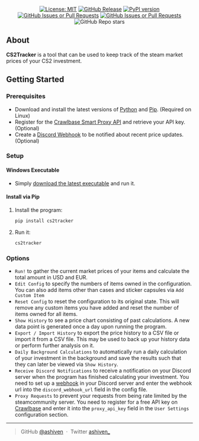 <div align="center">

[![License: MIT](https://img.shields.io/badge/License-MIT-yellow.svg)](https://opensource.org/licenses/MIT)
[![GitHub Release](https://img.shields.io/github/v/release/ashiven/cs2tracker)](https://github.com/ashiven/cs2tracker/releases)
[![PyPI version](https://badge.fury.io/py/cs2tracker.svg)](https://badge.fury.io/py/cs2tracker)
[![GitHub Issues or Pull Requests](https://img.shields.io/github/issues/ashiven/cs2tracker)](https://github.com/ashiven/cs2tracker/issues)
[![GitHub Issues or Pull Requests](https://img.shields.io/github/issues-pr/ashiven/cs2tracker)](https://github.com/ashiven/cs2tracker/pulls)
![GitHub Repo stars](https://img.shields.io/github/stars/ashiven/cs2tracker)

</div>

## About

**CS2Tracker** is a tool that can be used to keep track of the steam market prices of your CS2 investment.

## Getting Started

### Prerequisites

- Download and install the latest versions of [Python](https://www.python.org/downloads/) and [Pip](https://pypi.org/project/pip/). (Required on Linux)
- Register for the [Crawlbase Smart Proxy API](https://crawlbase.com/) and retrieve your API key. (Optional)
- Create a [Discord Webhook](https://support.discord.com/hc/en-us/articles/228383668-Intro-to-Webhooks) to be notified about recent price updates. (Optional)

### Setup

#### Windows Executable

- Simply [download the latest executable](https://github.com/ashiven/cs2tracker/releases/latest/download/cs2tracker-windows.zip) and run it.

#### Install via Pip

1. Install the program:

   ```bash
   pip install cs2tracker
   ```

2. Run it:

   ```bash
   cs2tracker
   ```

### Options

- `Run!` to gather the current market prices of your items and calculate the total amount in USD and EUR.
- `Edit Config` to specify the numbers of items owned in the configuration. You can also add items other than cases and sticker capsules via `Add Custom Item`
- `Reset Config` to reset the configuration to its original state. This will remove any custom items you have added and reset the number of items owned for all items.
- `Show History` to see a price chart consisting of past calculations. A new data point is generated once a day upon running the program.
- `Export / Import History` to export the price history to a CSV file or import it from a CSV file. This may be used to back up your history data or perform further analysis on it.
- `Daily Background Calculations` to automatically run a daily calculation of your investment in the background and save the results such that they can later be viewed via `Show History`.
- `Receive Discord Notifications` to receive a notification on your Discord server when the program has finished calculating your investment. You need to set up a [webhook](https://support.discord.com/hc/en-us/articles/228383668-Intro-to-Webhooks) in your Discord server and enter the webhook url into the `discord_webhook_url` field in the config file.
- `Proxy Requests` to prevent your requests from being rate limited by the steamcommunity server. You need to register for a free API key on [Crawlbase](crawlbase.com) and enter it into the `proxy_api_key` field in the `User Settings` configuration section.

---

> GitHub [@ashiven](https://github.com/Ashiven) &nbsp;&middot;&nbsp;
> Twitter [ashiven\_](https://twitter.com/ashiven_)
